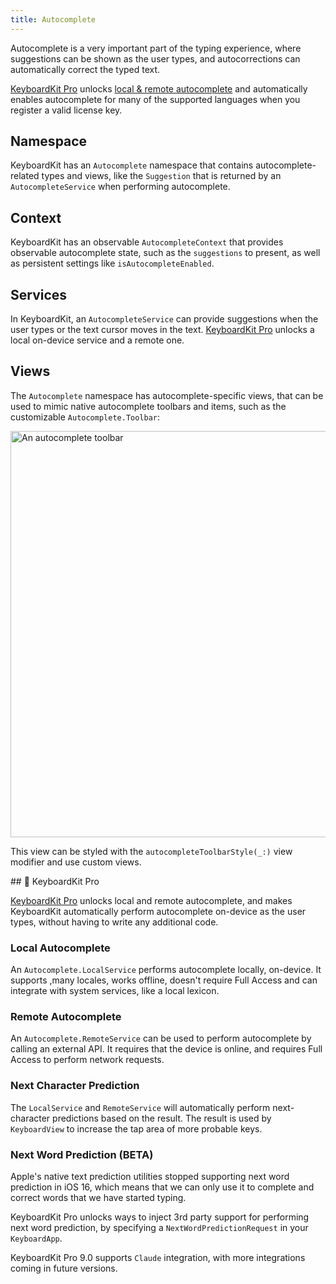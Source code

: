 ```yaml
---
title: Autocomplete
---
```


Autocomplete is a very important part of the typing experience, where suggestions can be shown as the user types, and autocorrections can automatically correct the typed text.

[KeyboardKit Pro][Pro] unlocks [local & remote autocomplete](#pro) and automatically enables autocomplete for many of the supported languages when you register a valid license key.


## Namespace

KeyboardKit has an ``Autocomplete`` namespace that contains autocomplete-related types and views, like the ``Suggestion`` that is returned by an ``AutocompleteService`` when performing autocomplete.


## Context

KeyboardKit has an observable ``AutocompleteContext`` that provides observable autocomplete state, such as the ``suggestions`` to present, as well as persistent settings like ``isAutocompleteEnabled``.


## Services

In KeyboardKit, an ``AutocompleteService`` can provide suggestions when the user types or the text cursor moves in the text. [KeyboardKit Pro][pro] unlocks a local on-device service and a remote one.


## Views

The ``Autocomplete`` namespace has autocomplete-specific views, that can be used to mimic native autocomplete toolbars and items, such as the customizable `Autocomplete.Toolbar`:

<img width="650" alt="An autocomplete toolbar" src="{{page.assets}}autocompletetoolbar.jpg" />

This view can be styled with the ``autocompleteToolbarStyle(_:)`` view modifier and use custom views.


<a name="pro">
## 👑 KeyboardKit Pro

[KeyboardKit Pro][Pro] unlocks local and remote autocomplete, and makes KeyboardKit automatically perform autocomplete on-device as the user types, without having to write any additional code.


### Local Autocomplete

An ``Autocomplete.LocalService`` performs autocomplete locally, on-device. It supports ,many locales, works offline, doesn't require Full Access and can integrate with system services, like a local lexicon.


### Remote Autocomplete

An ``Autocomplete.RemoteService`` can be used to perform autocomplete by calling an external API. It requires that the device is online, and requires Full Access to perform network requests.


### Next Character Prediction

The ``LocalService`` and ``RemoteService`` will automatically perform next-character predictions based on the result. The result is used by ``KeyboardView`` to increase the tap area of more probable keys.


### Next Word Prediction (BETA)

Apple's native text prediction utilities stopped supporting next word prediction in iOS 16, which means that we can only use it to complete and correct words that we have started typing.

KeyboardKit Pro unlocks ways to inject 3rd party support for performing next word prediction, by specifying a ``NextWordPredictionRequest`` in your ``KeyboardApp``.

KeyboardKit Pro 9.0 supports `Claude` integration, with more integrations coming in future versions.




[Pro]: /pro
